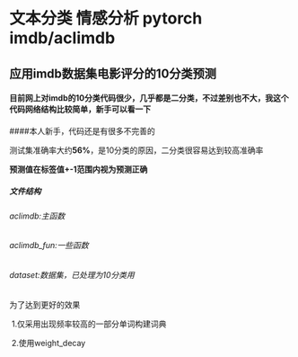 # 文本分类 情感分析 pytorch imdb/aclimdb

## 应用imdb数据集电影评分的10分类预测

#### 目前网上对imdb的10分类代码很少，几乎都是二分类，不过差别也不大，我这个代码网络结构比较简单，新手可以看一下

####本人新手，代码还是有很多不完善的

测试集准确率大约**56%**，是10分类的原因，二分类很容易达到较高准确率

**预测值在标签值+-1范围内视为预测正确**

##### 文件结构

###### aclimdb:主函数

###### aclimdb_fun:一些函数

###### dataset:数据集，已处理为10分类用



为了达到更好的效果

​	1.仅采用出现频率较高的一部分单词构建词典

​	2.使用weight_decay







